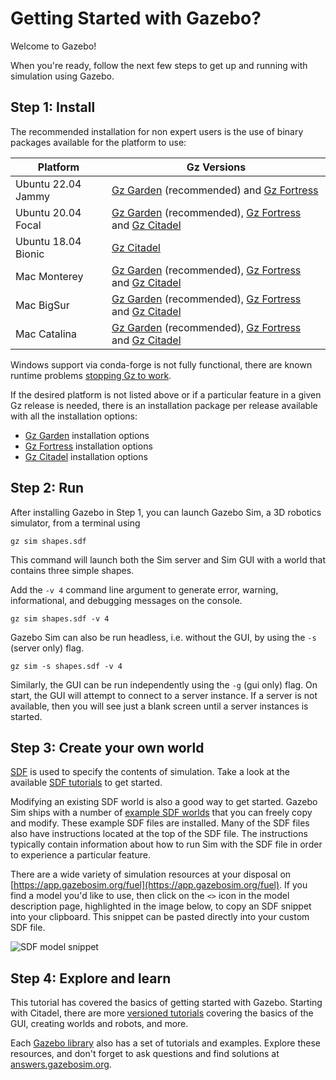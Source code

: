 # Getting Started with Gazebo?

Welcome to Gazebo!

When you're ready, follow the next few steps to get up and running with
simulation using Gazebo.

## Step 1: Install

The recommended installation for non expert users is the use of binary
packages available for the platform to use:

|Platform|Gz Versions|
|---|---|
| Ubuntu 22.04 Jammy | [Gz Garden](docs/garden/install_ubuntu) (recommended) and [Gz Fortress](docs/fortress/install_ubuntu)
| Ubuntu 20.04 Focal | [Gz Garden](docs/garden/install_ubuntu) (recommended), [Gz Fortress](docs/fortress/install_ubuntu) and [Gz Citadel](docs/citadel/install_ubuntu)
| Ubuntu 18.04 Bionic | [Gz Citadel](docs/citadel/install_ubuntu)
| Mac Monterey | [Gz Garden](docs/garden/install_osx) (recommended), [Gz Fortress](docs/fortress/install_osx) and [Gz Citadel](docs/citadel/install_osx)
| Mac BigSur | [Gz Garden](docs/garden/install_osx) (recommended), [Gz Fortress](docs/fortress/install_osx) and [Gz Citadel](docs/citadel/install_osx)
| Mac Catalina | [Gz Garden](docs/garden/install_osx) (recommended), [Gz Fortress](docs/fortress/install_osx) and [Gz Citadel](docs/citadel/install_osx)

Windows support via conda-forge is not fully functional, there are known runtime problems
[stopping Gz to work](https://github.com/gazebosim/gz-sim/issues/168).

If the desired platform is not listed above or if a particular feature in a
given Gz release is needed, there is an installation package per release
available with all the installation options:

* [Gz Garden](docs/garden/install) installation options
* [Gz Fortress](docs/fortress/install) installation options
* [Gz Citadel](docs/citadel/install) installation options

## Step 2: Run

After installing Gazebo in Step 1, you can launch Gazebo Sim, a 3D robotics
simulator, from a terminal using

```
gz sim shapes.sdf
```

This command will launch both the Sim server and Sim GUI with a world
that contains three simple shapes.

Add the `-v 4` command line argument to generate error, warning,
informational, and debugging messages on the console.

```
gz sim shapes.sdf -v 4
```

Gazebo Sim can also be run headless, i.e. without the GUI, by using the `-s` (server only) flag.

```
gz sim -s shapes.sdf -v 4
```

Similarly, the GUI can be run independently using the `-g` (gui only) flag.
On start, the GUI will attempt to connect to a server instance.
If a server is not available, then you will see just a blank screen until
a server instances is started.

## Step 3: Create your own world

[SDF](http://sdformat.org/) is used to specify the contents of simulation.
Take a look at the available [SDF tutorials](http://sdformat.org/tutorials)
to get started.

Modifying an existing SDF world is also a good way to get started. Gazebo
Sim ships with a number of [example SDF
worlds](https://github.com/gazebosim/gz-sim/blob/main/examples/worlds)
that you can freely copy and modify. These example SDF files are
installed. Many of the SDF files also have instructions located at the
top of the SDF file. The instructions typically contain information about how to
run Sim with the SDF file in order to experience a particular feature.

There are a wide variety of simulation resources at your disposal on
[https://app.gazebosim.org/fuel](https://app.gazebosim.org/fuel).
If you find a model you'd like to use, then click on the `<>` icon in the
model description page, highlighted in the image below, to copy an SDF
snippet into your clipboard. This snippet can be pasted directly into your
custom SDF file.

![SDF model snippet](images/model_snippet.png)


## Step 4: Explore and learn

This tutorial has covered the basics of getting started with Gazebo.
Starting with Citadel, there are more [versioned tutorials](/docs/citadel/tutorials)
covering the basics of the GUI, creating worlds and robots, and more.

Each [Gazebo library](/libs) also has a set of tutorials and
examples. Explore these resources, and don't forget to ask questions and
find solutions at [answers.gazebosim.org](http://answers.gazebosim.org).
